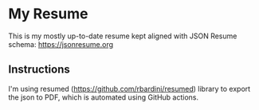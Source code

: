 # My Resume

This is my mostly up-to-date resume kept aligned with JSON Resume schema: https://jsonresume.org

## Instructions

I'm using resumed (https://github.com/rbardini/resumed) library to export the json to PDF, which is automated using GitHub actions.